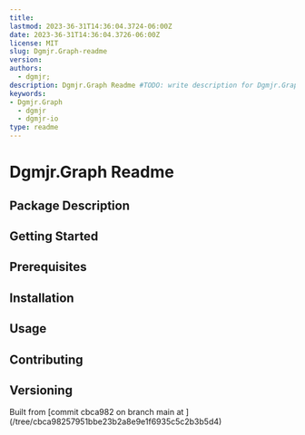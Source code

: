 ```yaml
---
title:
lastmod: 2023-36-31T14:36:04.3724-06:00Z
date: 2023-36-31T14:36:04.3726-06:00Z
license: MIT
slug: Dgmjr.Graph-readme
version:
authors:
  - dgmjr;
description: Dgmjr.Graph Readme #TODO: write description for Dgmjr.Graph Readme
keywords:
- Dgmjr.Graph
  - dgmjr
  - dgmjr-io
type: readme
---
```

# Dgmjr.Graph Readme
<!-- TODO: Write the contents of the Dgmjr.Graph Readme file -->
## Package Description
## Getting Started
## Prerequisites
## Installation
## Usage
## Contributing
## Versioning
Built from [commit cbca982 on branch main at ]
(/tree/cbca98257951bbe23b2a8e9e1f6935c5c2b3b5d4)
